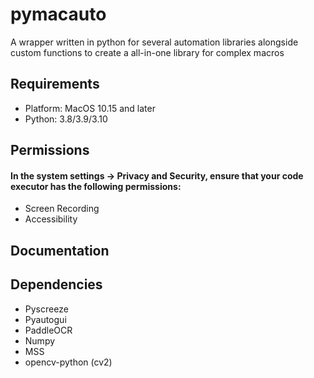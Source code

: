 # pymacauto

A wrapper written in python for several automation libraries alongside custom functions to create a all-in-one library for complex macros

## Requirements
- Platform: MacOS 10.15 and later
- Python: 3.8/3.9/3.10

## Permissions
#### In the system settings -> Privacy and Security, ensure that your code executor has the following permissions:
- Screen Recording
- Accessibility

## Documentation

## Dependencies
- Pyscreeze
- Pyautogui
- PaddleOCR
- Numpy
- MSS
- opencv-python (cv2)


